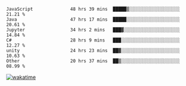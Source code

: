 <!--START_SECTION:waka-->

```text
JavaScript              48 hrs 39 mins  █████▒░░░░░░░░░░░░░░░░░░░   21.21 %
Java                    47 hrs 17 mins  █████░░░░░░░░░░░░░░░░░░░░   20.61 %
Jupyter                 34 hrs 2 mins   ███▓░░░░░░░░░░░░░░░░░░░░░   14.84 %
C#                      28 hrs 9 mins   ███░░░░░░░░░░░░░░░░░░░░░░   12.27 %
unity                   24 hrs 23 mins  ██▓░░░░░░░░░░░░░░░░░░░░░░   10.63 %
Other                   20 hrs 37 mins  ██▒░░░░░░░░░░░░░░░░░░░░░░   08.99 %
```

<!--END_SECTION:waka-->
[![wakatime](https://wakatime.com/badge/user/6c2f442e-41b4-42e3-bc06-d5d8203ad1da.svg)](https://wakatime.com/@6c2f442e-41b4-42e3-bc06-d5d8203ad1da)
